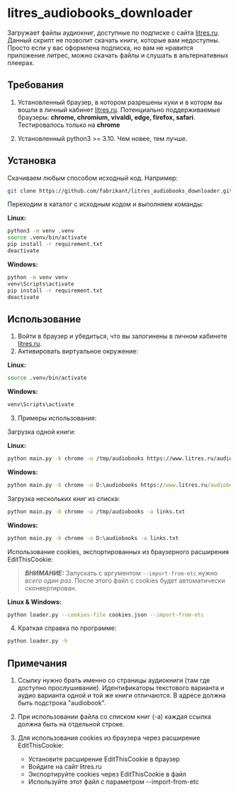 # litres_audiobooks_downloader

Загружает файлы аудиокниг, доступные по подписке с сайта [litres.ru](Литрес).
Данный скрипт не позволит скачать книги, которые вам недоступны. Просто если у вас оформлена подписка, но вам не нравится приложение литрес, можно скачать файлы и слушать в альтернативных плеерах.

## Требования

1. Установленный браузер, в котором разрешены куки и в которм вы вошли в личный кабинет [litres.ru](Литрес).
Потенциально поддерживаемые браузеры: **chrome, chromium, vivaldi, edge, firefox, safari**.
Тестировалось только на **chrome**

2. Установленный python3 >= 3.10. Чем новее, тем лучше.

## Установка
Скачиваем любым способом исходный код. Например:

```bash
git clone https://github.com/fabrikant/litres_audiobooks_downloader.git
```

Переходим в каталог с исходным кодом и выполняем команды:

**Linux:**

```bash
python3 -m venv .venv
source .venv/bin/activate
pip install -r requirement.txt
deactivate
```

**Windows:**

```cmd
python -m venv venv
venv\Scripts\activate
pip install -r requirement.txt
deactivate
```

## Использование

1. Войти в браузер и убедиться, что вы залогинены в личном кабинете [litres.ru](Литрес).
2. Активировать виртуальное окружение:

**Linux:**

```bash
source .venv/bin/activate
```

**Windows:**

```cmd
venv\Scripts\activate
```

3. Примеры использования:

Загрузка одной книги:

**Linux:**

```bash
python main.py -b chrome -o /tmp/audiobooks https://www.litres.ru/audiobook/sebastyan-fitcek/pacient-osoboy-kliniki-54990486/
```

**Windows:**

```cmd
python main.py -b chrome -o D:\audiobooks https://www.litres.ru/audiobook/sebastyan-fitcek/pacient-osoboy-kliniki-54990486/
```

Загрузка нескольких книг из списка:

```bash
python main.py -b chrome -o /tmp/audiobooks -a links.txt
```

**Windows:**

```cmd
python main.py -b chrome -o D:\audiobooks -a links.txt
```

Использование cookies, экспортированных из браузерного расширения EditThisCookie:

> **_ВНИМАНИЕ:_**  Запускать с аргументом `--import-from-etc` нужно *всего один раз*. После этого файл с cookies будет автоматически сконвертирован.

**Linux & Windows:**

```bash
python loader.py --cookies-file cookies.json --import-from-etc
```

4. Краткая справка по программе:

```bash
python loader.py -h
```

## Примечания

1. Ссылку нужно брать именно со страницы аудиокниги (там где доступно прослушивание). Идентификаторы текстового варианта и аудио варианта одной и той же книги отличаются.
В адресе должна быть подстрока "audiobook".

2. При использовании файла со списком книг (-a) каждая ссылка должна быть на отдельной строке.

3. Для использования cookies из браузера через расширение EditThisCookie:
   - Установите расширение EditThisCookie в браузер
   - Войдите на сайт litres.ru
   - Экспортируйте cookies через EditThisCookie в файл
   - Используйте этот файл с параметром --import-from-etc
